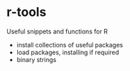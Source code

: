 # r-tools

Useful snippets and functions for R

- install collections of useful packages
- load packages, installing if required
- binary strings
